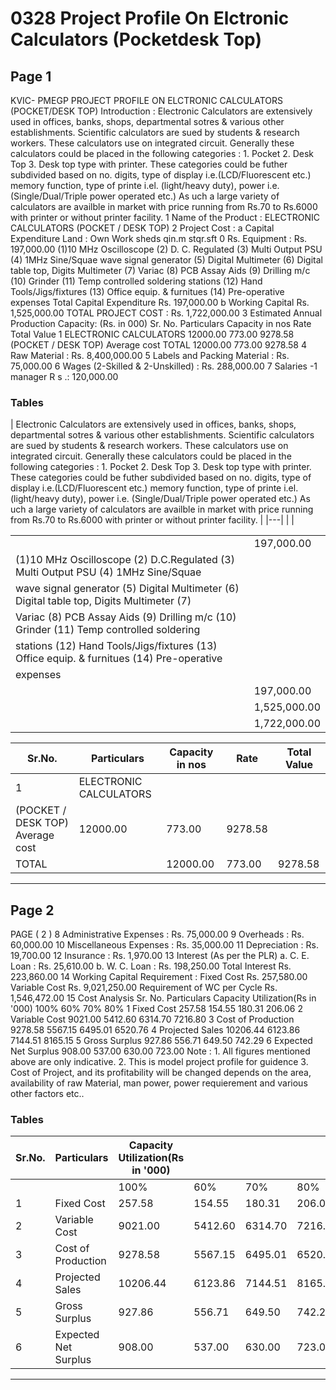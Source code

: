 # 0328 Project Profile On Elctronic Calculators (Pocketdesk Top)

## Page 1

KVIC- PMEGP PROJECT PROFILE ON ELCTRONIC CALCULATORS (POCKET/DESK TOP) Introduction : Electronic Calculators are extensively used in offices, banks, shops, departmental sotres & various other establishments. Scientific calculators are sued by students & research workers. These calculators use on integrated circuit. Generally these calculators could be placed in the following categories : 1. Pocket 2. Desk Top 3. Desk top type with printer. These categories could be futher subdivided based on no. digits, type of display i.e.(LCD/Fluorescent etc.) memory function, type of printe i.el. (light/heavy duty), power i.e. (Single/Dual/Triple power operated etc.) As uch a large variety of calculators are availble in market with price running from Rs.70 to Rs.6000 with printer or without printer facility. 1 Name of the Product : ELECTRONIC CALCULATORS (POCKET / DESK TOP) 2 Project Cost : a Capital Expenditure Land : Own Work sheds qin.m stqr.sft 0 Rs. Equipment : Rs. 197,000.00 (1)10 MHz Oscilloscope (2) D. C. Regulated (3) Multi Output PSU (4) 1MHz Sine/Squae wave signal generator (5) Digital Multimeter (6) Digital table top, Digits Multimeter (7) Variac (8) PCB Assay Aids (9) Drilling m/c (10) Grinder (11) Temp controlled soldering stations (12) Hand Tools/Jigs/fixtures (13) Office equip. & furnitues (14) Pre-operative expenses Total Capital Expenditure Rs. 197,000.00 b Working Capital Rs. 1,525,000.00 TOTAL PROJECT COST : Rs. 1,722,000.00 3 Estimated Annual Production Capacity: (Rs. in 000) Sr. No. Particulars Capacity in nos Rate Total Value 1 ELECTRONIC CALCULATORS 12000.00 773.00 9278.58 (POCKET / DESK TOP) Average cost TOTAL 12000.00 773.00 9278.58 4 Raw Material : Rs. 8,400,000.00 5 Labels and Packing Material : Rs. 75,000.00 6 Wages (2-Skilled & 2-Unskilled) : Rs. 288,000.00 7 Salaries -1 manager R s .: 120,000.00

### Tables

| Electronic Calculators are extensively used in offices, banks, shops, departmental sotres & various other establishments.
Scientific calculators are sued by students & research workers. These calculators use on integrated circuit. Generally these
calculators could be placed in the following categories : 1. Pocket 2. Desk Top 3. Desk top type with printer. These categories
could be futher subdivided based on no. digits, type of display i.e.(LCD/Fluorescent etc.) memory function, type of printe i.el.
(light/heavy duty), power i.e. (Single/Dual/Triple power operated etc.) As uch a large variety of calculators are availble in market
with price running from Rs.70 to Rs.6000 with printer or without printer facility. |
|---|
|  |

|  |  |
|---|---|
|  | 197,000.00 |
| (1)10 MHz Oscilloscope (2) D.C.Regulated (3) Multi Output PSU (4) 1MHz Sine/Squae |  |
| wave signal generator (5) Digital Multimeter (6) Digital table top, Digits Multimeter (7)
Variac (8) PCB Assay Aids (9) Drilling m/c (10) Grinder (11) Temp controlled soldering |  |
| stations (12) Hand Tools/Jigs/fixtures (13) Office equip. & furnitues (14) Pre-operative |  |
| expenses |  |
|  | 197,000.00 |
|  | 1,525,000.00 |
|  | 1,722,000.00 |

| Sr.No. | Particulars | Capacity in nos | Rate | Total Value |
|---|---|---|---|---|
| 1 | ELECTRONIC CALCULATORS
(POCKET / DESK TOP) Average cost | 12000.00 | 773.00 | 9278.58 |
| TOTAL |  | 12000.00 | 773.00 | 9278.58 |

---

## Page 2

PAGE ( 2 ) 8 Administrative Expenses : Rs. 75,000.00 9 Overheads : Rs. 60,000.00 10 Miscellaneous Expenses : Rs. 35,000.00 11 Depreciation : Rs. 19,700.00 12 Insurance : Rs. 1,970.00 13 Interest (As per the PLR) a. C. E. Loan : Rs. 25,610.00 b. W. C. Loan : Rs. 198,250.00 Total Interest Rs. 223,860.00 14 Working Capital Requirement : Fixed Cost Rs. 257,580.00 Variable Cost Rs. 9,021,250.00 Requirement of WC per Cycle Rs. 1,546,472.00 15 Cost Analysis Sr. No. Particulars Capacity Utilization(Rs in '000) 100% 60% 70% 80% 1 Fixed Cost 257.58 154.55 180.31 206.06 2 Variable Cost 9021.00 5412.60 6314.70 7216.80 3 Cost of Production 9278.58 5567.15 6495.01 6520.76 4 Projected Sales 10206.44 6123.86 7144.51 8165.15 5 Gross Surplus 927.86 556.71 649.50 742.29 6 Expected Net Surplus 908.00 537.00 630.00 723.00 Note : 1. All figures mentioned above are only indicative. 2. This is model project profile for guidence 3. Cost of Project, and its profitability will be changed depends on the area, availability of raw Material, man power, power requierement and various other factors etc..

### Tables

| Sr.No. | Particulars | Capacity Utilization(Rs in '000) |  |  |  |
|---|---|---|---|---|---|
|  |  | 100% | 60% | 70% | 80% |
| 1 | Fixed Cost | 257.58 | 154.55 | 180.31 | 206.06 |
| 2 | Variable Cost | 9021.00 | 5412.60 | 6314.70 | 7216.80 |
| 3 | Cost of Production | 9278.58 | 5567.15 | 6495.01 | 6520.76 |
| 4 | Projected Sales | 10206.44 | 6123.86 | 7144.51 | 8165.15 |
| 5 | Gross Surplus | 927.86 | 556.71 | 649.50 | 742.29 |
| 6 | Expected Net Surplus | 908.00 | 537.00 | 630.00 | 723.00 |

---
